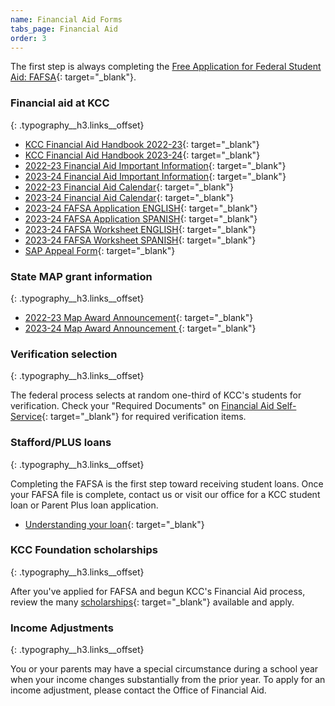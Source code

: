 ```yaml
---
name: Financial Aid Forms
tabs_page: Financial Aid
order: 3
---
```

The first step is always completing the [Free Application for Federal Student Aid: FAFSA](http://www.fafsa.gov/){: target="_blank"}.

### Financial aid at KCC
{: .typography__h3.links__offset}

* [KCC Financial Aid Handbook 2022-23](../uploads/pdf/1-up-Financial-Aid-Handbook-2022-23.pdf){: target="_blank"}
* [KCC Financial Aid Handbook 2023-24](../uploads/pdf/23-24-Financial-Aid-Handbook.pdf){: target="_blank"}
* [2022-23 Financial Aid Important Information](../uploads/pdf/22-23-Financial-Aid-Important-Information.pdf){: target="_blank"}
* [2023-24 Financial Aid Important Information](../uploads/pdf/23-24-Financial-Aid-Important-Information.pdf){: target="_blank"}
* [2022-23 Financial Aid Calendar](../uploads/pdf/22-23-FA-Calendar.pdf){: target="_blank"}
* [2023-24 Financial Aid Calendar](../uploads/pdf/23-24-Financial-Aid-Calendar.pdf){: target="_blank"}
* [2023-24 FAFSA Application ENGLISH](../uploads/pdf/2023-24-FAFSA-application-English.pdf){: target="_blank"}
* [2023-24 FAFSA Application SPANISH](../uploads/pdf/2023-24-FAFSA-application-Spanish.pdf){: target="_blank"}
* [2023-24 FAFSA Worksheet ENGLISH](../uploads/pdf/2023-24-fafsa-worksheet--ENGLISH.pdf){: target="_blank"}
* [2023-24 FAFSA Worksheet SPANISH](../uploads/pdf/2023-24-fafsa-worksheet--SPANISH.pdf){: target="_blank"}
* [SAP Appeal Form](../uploads/pdf/SAP-Appeal-Form.pdf){: target="_blank"}

### State MAP grant information
{: .typography__h3.links__offset}

* [2022-23 Map Award Announcement​](../uploads/pdf/22-23-MAP-Award-Announcement.pdf){: target="_blank"}
* [2023-24 Map Award Announcement&nbsp;](../uploads/pdf/23-24-MAP-Award-Announcement.pdf){: target="_blank"}

### Verification selection
{: .typography__h3.links__offset}

The federal process selects at random one-third of KCC's students for verification. Check your "Required Documents" on [Financial Aid Self-Service](https://selfservice.kcc.edu/Student/FinancialAid/Home){: target="_blank"} for required verification items.&nbsp;

### Stafford/PLUS loans
{: .typography__h3.links__offset}

Completing the FAFSA is the first step toward receiving student loans. Once your FAFSA file is complete, contact us or visit our office for a KCC student loan or Parent Plus loan application.

* [Understanding your loan](../uploads/understanding-federal-direct-staff-Loan.pdf){: target="_blank"}

### KCC Foundation scholarships
{: .typography__h3.links__offset}

After you've applied for FAFSA and begun KCC's Financial Aid process, review the many [scholarships](http://foundation.kcc.edu/scholarships/){: target="_blank"} available and apply.

### Income Adjustments
{: .typography__h3.links__offset}

You or your parents may have a special circumstance during a school year when your income changes substantially from the prior year. To apply for an income adjustment, please contact the Office of Financial Aid.​​​​